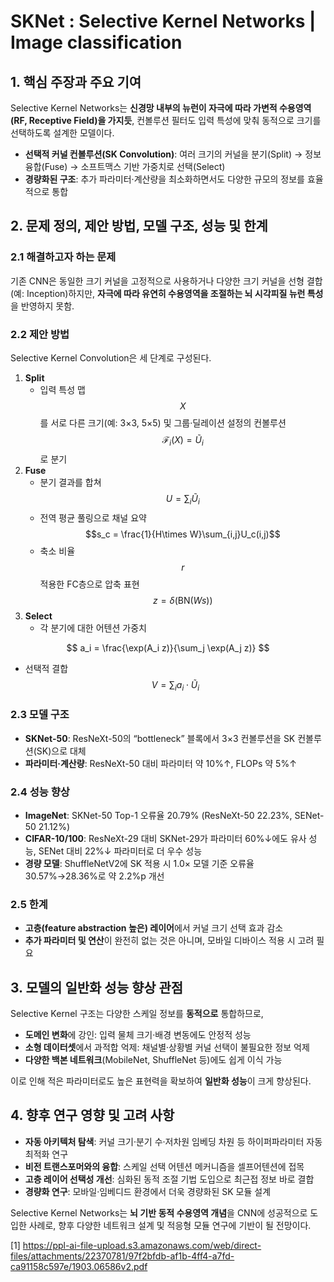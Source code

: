 # SKNet : Selective Kernel Networks | Image classification

## 1. 핵심 주장과 주요 기여  
Selective Kernel Networks는 **신경망 내부의 뉴런이 자극에 따라 가변적 수용영역(RF, Receptive Field)을 가지듯**, 컨볼루션 필터도 입력 특성에 맞춰 동적으로 크기를 선택하도록 설계한 모델이다.  
- **선택적 커널 컨볼루션(SK Convolution)**: 여러 크기의 커널을 분기(Split) → 정보 융합(Fuse) → 소프트맥스 기반 가중치로 선택(Select)  
- **경량화된 구조**: 추가 파라미터·계산량을 최소화하면서도 다양한 규모의 정보를 효율적으로 통합  

## 2. 문제 정의, 제안 방법, 모델 구조, 성능 및 한계

### 2.1 해결하고자 하는 문제  
기존 CNN은 동일한 크기 커널을 고정적으로 사용하거나 다양한 크기 커널을 선형 결합(예: Inception)하지만, **자극에 따라 유연히 수용영역을 조절하는 뇌 시각피질 뉴런 특성**을 반영하지 못함.

### 2.2 제안 방법  
Selective Kernel Convolution은 세 단계로 구성된다.  
1. **Split**  
   - 입력 특성 맵 $$X$$를 서로 다른 크기(예: 3×3, 5×5) 및 그룹·딜레이션 설정의 컨볼루션 $$\mathcal{F}_i(X)=\tilde{U}_i$$로 분기  
2. **Fuse**  
   - 분기 결과를 합쳐 $$U=\sum_i\tilde{U}_i$$  
   - 전역 평균 풀링으로 채널 요약 $$s_c = \frac{1}{H\times W}\sum_{i,j}U_c(i,j)$$  
   - 축소 비율 $$r$$ 적용한 FC층으로 압축 표현 $$z = \delta(\mathrm{BN}(W s))$$  
3. **Select**  
   - 각 분기에 대한 어텐션 가중치  
     
$$
       a_i = \frac{\exp(A_i z)}{\sum_j \exp(A_j z)}
     $$  
   
- 선택적 결합 $$V = \sum_i a_i \cdot \tilde{U}_i$$  

### 2.3 모델 구조  
- **SKNet-50**: ResNeXt-50의 “bottleneck” 블록에서 3×3 컨볼루션을 SK 컨볼루션(SK)으로 대체
- **파라미터·계산량**: ResNeXt-50 대비 파라미터 약 10%↑, FLOPs 약 5%↑  

### 2.4 성능 향상  
- **ImageNet**: SKNet-50 Top-1 오류율 20.79% (ResNeXt-50 22.23%, SENet-50 21.12%)  
- **CIFAR-10/100**: ResNeXt-29 대비 SKNet-29가 파라미터 60%↓에도 유사 성능, SENet 대비 22%↓ 파라미터로 더 우수 성능  
- **경량 모델**: ShuffleNetV2에 SK 적용 시 1.0× 모델 기준 오류율 30.57%→28.36%로 약 2.2%p 개선  

### 2.5 한계  
- **고층(feature abstraction 높은) 레이어**에서 커널 크기 선택 효과 감소  
- **추가 파라미터 및 연산**이 완전히 없는 것은 아니며, 모바일 디바이스 적용 시 고려 필요  

## 3. 모델의 일반화 성능 향상 관점  
Selective Kernel 구조는 다양한 스케일 정보를 **동적으로** 통합하므로,  
- **도메인 변화**에 강인: 입력 물체 크기·배경 변동에도 안정적 성능  
- **소형 데이터셋**에서 과적합 억제: 채널별·상황별 커널 선택이 불필요한 정보 억제  
- **다양한 백본 네트워크**(MobileNet, ShuffleNet 등)에도 쉽게 이식 가능  

이로 인해 적은 파라미터로도 높은 표현력을 확보하여 **일반화 성능**이 크게 향상된다.

## 4. 향후 연구 영향 및 고려 사항  
- **자동 아키텍처 탐색**: 커널 크기·분기 수·저차원 임베딩 차원 등 하이퍼파라미터 자동 최적화 연구  
- **비전 트랜스포머와의 융합**: 스케일 선택 어텐션 메커니즘을 셀프어텐션에 접목  
- **고층 레이어 선택성 개선**: 심화된 동적 조절 기법 도입으로 최근접 정보 바로 결합  
- **경량화 연구**: 모바일·임베디드 환경에서 더욱 경량화된 SK 모듈 설계  

Selective Kernel Networks는 **뇌 기반 동적 수용영역 개념**을 CNN에 성공적으로 도입한 사례로, 향후 다양한 네트워크 설계 및 적응형 모듈 연구에 기반이 될 전망이다.

[1] https://ppl-ai-file-upload.s3.amazonaws.com/web/direct-files/attachments/22370781/97f2bfdb-af1b-4ff4-a7fd-ca91158c597e/1903.06586v2.pdf
